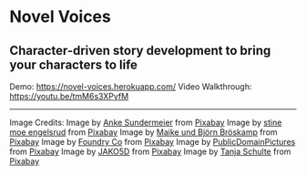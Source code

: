 # Novel Voices

## Character-driven story development to bring your characters to life

Demo: https://novel-voices.herokuapp.com/
Video Walkthrough: https://youtu.be/tmM6s3XPyfM

---

Image Credits:
Image by <a href="https://pixabay.com/users/asundermeier-448808/?utm_source=link-attribution&amp;utm_medium=referral&amp;utm_campaign=image&amp;utm_content=4065288">Anke Sundermeier</a> from <a href="https://pixabay.com/?utm_source=link-attribution&amp;utm_medium=referral&amp;utm_campaign=image&amp;utm_content=4065288">Pixabay</a>
Image by <a href="https://pixabay.com/users/smengelsrud-2344799/?utm_source=link-attribution&amp;utm_medium=referral&amp;utm_campaign=image&amp;utm_content=1311784">stine moe engelsrud</a> from <a href="https://pixabay.com/?utm_source=link-attribution&amp;utm_medium=referral&amp;utm_campaign=image&amp;utm_content=1311784">Pixabay</a>
Image by <a href="https://pixabay.com/users/Broesis-5213623/?utm_source=link-attribution&amp;utm_medium=referral&amp;utm_campaign=image&amp;utm_content=2366955">Maike und Björn Bröskamp</a> from <a href="https://pixabay.com/?utm_source=link-attribution&amp;utm_medium=referral&amp;utm_campaign=image&amp;utm_content=2366955">Pixabay</a>
Image by <a href="https://pixabay.com/users/Foundry-923783/?utm_source=link-attribution&amp;utm_medium=referral&amp;utm_campaign=image&amp;utm_content=863139">Foundry Co</a> from <a href="https://pixabay.com/?utm_source=link-attribution&amp;utm_medium=referral&amp;utm_campaign=image&amp;utm_content=863139">Pixabay</a>
Image by <a href="https://pixabay.com/users/PublicDomainPictures-14/?utm_source=link-attribution&amp;utm_medium=referral&amp;utm_campaign=image&amp;utm_content=164217">PublicDomainPictures</a> from <a href="https://pixabay.com/?utm_source=link-attribution&amp;utm_medium=referral&amp;utm_campaign=image&amp;utm_content=164217">Pixabay</a>
Image by <a href="https://pixabay.com/users/JAKO5D-2733400/?utm_source=link-attribution&amp;utm_medium=referral&amp;utm_campaign=image&amp;utm_content=1702788">JAKO5D</a> from <a href="https://pixabay.com/?utm_source=link-attribution&amp;utm_medium=referral&amp;utm_campaign=image&amp;utm_content=1702788">Pixabay</a>
Image by <a href="https://pixabay.com/users/Lockenkopf-4101190/?utm_source=link-attribution&amp;utm_medium=referral&amp;utm_campaign=image&amp;utm_content=2817112">Tanja Schulte</a> from <a href="https://pixabay.com/?utm_source=link-attribution&amp;utm_medium=referral&amp;utm_campaign=image&amp;utm_content=2817112">Pixabay</a>
